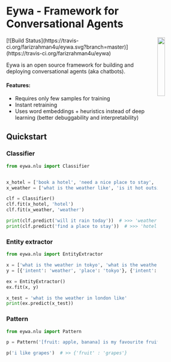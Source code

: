# Eywa - Framework for Conversational Agents

<img  style="float: right" height="20%" width="20%" src="https://raw.githubusercontent.com/farizrahman4u/eywa/master/logo1.png"/>
[![Build Status](https://travis-ci.org/farizrahman4u/eywa.svg?branch=master)](https://travis-ci.org/farizrahman4u/eywa)

Eywa is an open source framework for building and deploying conversational agents (aka chatbots). 

#### Features:
* Requires only few samples for training
* Instant retraining
* Uses word embeddings + heuristics instead of deep learning (better debuggability and interpretability)

## Quickstart
### Classifier

```python
from eywa.nlu import Classifier


x_hotel = ['book a hotel', 'need a nice place to stay', 'any motels near by']
x_weather = ['what is the weather like', 'is it hot outside']

clf = Classifier()
clf.fit(x_hotel, 'hotel')
clf.fit(x_weather, 'weather')

print(clf.predict('will it rain today'))  # >>> 'weather'
print(clf.predict('find a place to stay'))  # >>> 'hotel'
```

### Entity extractor

```python
from eywa.nlu import EntityExtractor

x = ['what is the weather in tokyo', 'what is the weather', 'what is the weather like in kochi']
y = [{'intent': 'weather', 'place': 'tokyo'}, {'intent': 'weather', 'place': 'here'}, {'intent': 'weather', 'place': 'kochi'}]

ex = EntityExtractor()
ex.fit(x, y)

x_test = 'what is the weather in london like'
print(ex.predict(x_test))
```

### Pattern

```python
from eywa.nlu import Pattern

p = Pattern('[fruit: apple, banana] is my favourite fruit')  # create variable [fruit] with sample values {apple, babana}

p('i like grapes')  # >> {'fruit' : 'grapes'}
```

